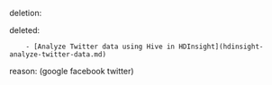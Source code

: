 deletion:

deleted:

		- [Analyze Twitter data using Hive in HDInsight](hdinsight-analyze-twitter-data.md)

reason: (google facebook twitter)

